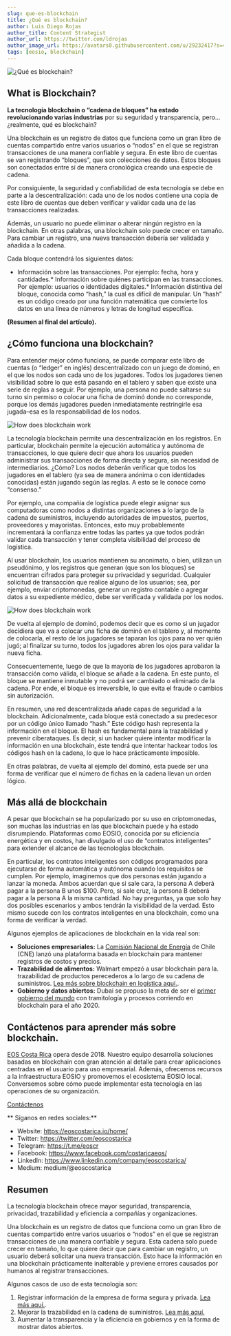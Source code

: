 ```yaml
---
slug: que-es-blockchain
title: ¿Qué es blockchain?
author: Luis Diego Rojas
author_title: Content Strategist
author_url: https://twitter.com/ldrojas
author_image_url: https://avatars0.githubusercontent.com/u/29232417?s=400&u=032f18555bd97e3d90f3ddfb5b2dc72dfcf0d11b&v=4
tags: [eosio, blockchain]
---
```


![¿Qué es blockchain?](/img/blog/que-es-blockchain/blockchain-cover.jpg)

## **What is Blockchain?**

**La tecnología blockchain o “cadena de bloques” ha estado revolucionando varias industrias** por su seguridad y transparencia, pero… ¿realmente, qué es blockchain? 

Una blockchain es un registro de datos que funciona como un gran libro de cuentas compartido entre varios usuarios o “nodos” en el que se registran transacciones de una manera confiable y segura. En este libro de cuentas se van registrando “bloques”, que son colecciones de datos. Estos bloques son conectados entre sí de manera cronológica creando una especie de cadena. 

Por consiguiente, la seguridad y confiabilidad de esta tecnología se debe en parte a la descentralización: cada uno de los nodos contiene una copia de este libro de cuentas que deben verificar y validar cada una de las transacciones realizadas.

Además, un usuario no puede eliminar o alterar ningún registro en la blockchain. En otras palabras, una blockchain solo puede crecer en tamaño. Para cambiar un registro, una nueva transacción debería ser validada y añadida a la cadena.

Cada bloque contendrá los siguientes datos:

*   Información sobre las transacciones. Por ejemplo: fecha, hora y cantidades.*   Información sobre quiénes participan en las transacciones. Por ejemplo: usuarios o identidades digitales.*   Información distintiva del bloque, conocida como “hash,” la cual es difícil de manipular. Un “hash” es un código creado por una función matemática que convierte los datos en una línea de números y letras de longitud específica. 


**(Resumen al final del artículo).**

<!--truncate-->

## **¿Cómo funciona una blockchain?**

Para entender mejor cómo funciona, se puede comparar este libro de cuentas (o “ledger” en inglés) descentralizado con un juego de dominó, en el que los nodos son cada uno de los jugadores. Todos los jugadores tienen visibilidad sobre lo que está pasando en el tablero y saben que existe una serie de reglas a seguir. Por ejemplo, una persona no puede saltarse su turno sin permiso o colocar una ficha de dominó donde no corresponde, porque los demás jugadores pueden inmediatamente restringirle esa jugada–esa es la responsabilidad de los nodos. 

![How does blockchain work](/img/blog/que-es-blockchain/como-funciona.png)

La tecnología blockchain permite una descentralización en los registros. En particular, blockchain permite la ejecución automática y autónoma de transacciones, lo que quiere decir que ahora los usuarios pueden administrar sus transacciones de forma directa y segura, sin necesidad de intermediarios. ¿Cómo? Los nodos deberán verificar que todos los jugadores en el tablero (ya sea de manera anónima o con identidades conocidas) están jugando según las reglas. A esto se le conoce como “consenso.”

Por ejemplo, una compañía de logística puede elegir asignar sus computadoras como nodos a distintas organizaciones a lo largo de la cadena de suministros, incluyendo autoridades de impuestos, puertos, proveedores y mayoristas. Entonces, esto muy probablemente incrementará la confianza entre todas las partes ya que todos podrán validar cada transacción y tener completa visibilidad del proceso de logística.

Al usar blockchain, los usuarios mantienen su anonimato, o bien, utilizan un pseudónimo, y los registros que generan (que son los bloques) se encuentran cifrados para proteger su privacidad y seguridad. Cualquier solicitud de transacción que realice alguno de los usuarios; sea, por ejemplo, enviar criptomonedas, generar un registro contable o agregar datos a su expediente médico, debe ser verificada y validada por los nodos.

![How does blockchain work](/img/blog/que-es-blockchain/proceso.png)


De vuelta al ejemplo de dominó, podemos decir que es como si un jugador decidiera que va a colocar una ficha de dominó en el tablero y, al momento de colocarla, el resto de los jugadores se taparan los ojos para no ver quién jugó; al finalizar su turno, todos los jugadores abren los ojos para validar la nueva ficha.

Consecuentemente, luego de que la mayoría de los jugadores aprobaron la transacción como válida, el bloque se añade a la cadena. En este punto, el bloque se mantiene inmutable y no podrá ser cambiado o eliminado de la cadena. Por ende, el bloque es irreversible, lo que evita el fraude o cambios sin autorización.

En resumen, una red descentralizada añade capas de seguridad a la blockchain. Adicionalmente, cada bloque está conectado a su predecesor por un código único llamado “hash.” Este código hash representa la información en el bloque. El hash es fundamental para la trazabilidad y prevenir ciberataques. Es decir, si un hacker quiere intentar modificar la información en una blockchain, éste tendrá que intentar hackear todos los códigos hash en la cadena, lo que lo hace prácticamente imposible. 

En otras palabras, de vuelta al ejemplo del dominó, esta puede ser una forma de verificar que el número de fichas en la cadena llevan un orden lógico. 

## Más allá de blockchain

A pesar que blockchain se ha popularizado por su uso en criptomonedas, son muchas las industrias en las que blockchain puede y ha estado disrumpiendo. Plataformas como EOSIO, conocida por su eficiencia energética y en costos, han divulgado el uso de “contratos inteligentes” para extender el alcance de las tecnologías blockchain. 

En particular, los contratos inteligentes son códigos programados para ejecutarse de forma automática y autónoma cuando los requisitos se cumplen. Por ejemplo, imaginemos que dos personas están jugando a lanzar la moneda. Ambos acuerdan que si sale cara, la persona A deberá pagar a la persona B unos $100. Pero, si sale cruz, la persona B deberá pagar a la persona A la misma cantidad. No hay preguntas, ya que solo hay dos posibles escenarios y ambos tendrán la visibilidad de la verdad. Esto mismo sucede con los contratos inteligentes en una blockchain, como una forma de verificar la verdad.

Algunos ejemplos de aplicaciones de blockchain en la vida real son:

*   **Soluciones empresariales:** La [Comisión Nacional de Energía](https://energiaabierta.cl/blockchain/que-es-blockchain/) de Chile (CNE) lanzó una plataforma basada en blockchain para mantener registros de costos y precios.
*   **Trazabilidad de alimentos:** Walmart empezó a usar blockchain para la. trazabilidad de productos perecederos a lo largo de su cadena de suministros. [Lea más sobre blockchain en logística aquí.](https://eoscostarica.io/blockchain-in-logistics/). 
*   **Gobierno y datos abiertos:** Dubai se propuso la meta de ser el [primer gobierno del mundo](https://www.forbes.com/sites/suparnadutt/2017/12/18/dubai-sets-sights-on-becoming-the-worlds-first-blockchain-powered-government/#4e4ad0d5454b) con tramitología y procesos corriendo en blockchain para el año 2020. 

## **Contáctenos para aprender más sobre blockchain.**

[EOS Costa Rica](https://eoscostarica.io/) opera desde 2018. Nuestro equipo desarrolla soluciones basadas en blockchain con gran atención al detalle para crear aplicaciones centradas en el usuario para uso empresarial. Además, ofrecemos recursos a la infraestructura EOSIO y promovemos el ecosistema EOSIO local. Conversemos sobre cómo puede implementar esta tecnología en las operaciones de su organización. 

[Contáctenos](https://eoscostarica.io/)

** Síganos en redes sociales:**

*   Website: https://eoscostarica.io/home/
*   Twitter: https://twitter.com/eoscostarica
*   Telegram: https://t.me/eoscr
*   Facebook: https://www.facebook.com/costaricaeos/
*   LinkedIn: https://www.linkedin.com/company/eoscostarica/
*   Medium: medium/@eoscostarica

## Resumen

La tecnología blockchain ofrece mayor seguridad, transparencia, privacidad, trazabilidad y eficiencia a compañías y organizaciones. 

Una blockchain es un registro de datos que funciona como un gran libro de cuentas compartido entre varios usuarios o “nodos” en el que se registran transacciones de una manera confiable y segura. Esta cadena solo puede crecer en tamaño, lo que quiere decir que para cambiar un registro, un usuario deberá solicitar una nueva transacción. Esto hace la información en una blockchain prácticamente inalterable y previene errores causados por humanos al registrar transacciones. 


Algunos casos de uso de esta tecnología son:

1.  Registrar información de la empresa de forma segura y privada. [Lea más aquí.](https://medium.com/@eoscostarica/how-to-choose-an-enterprise-blockchain-platform-7c3665994ad6?source=your_stories_page---------------------------). 
2.  Mejorar la trazabilidad en la cadena de suministros. [Lea más aquí.](https://eoscostarica.io/blockchain-in-logistics/)
3.  Aumentar la transparencia y la eficiencia en gobiernos y en la forma de mostrar datos abiertos.
